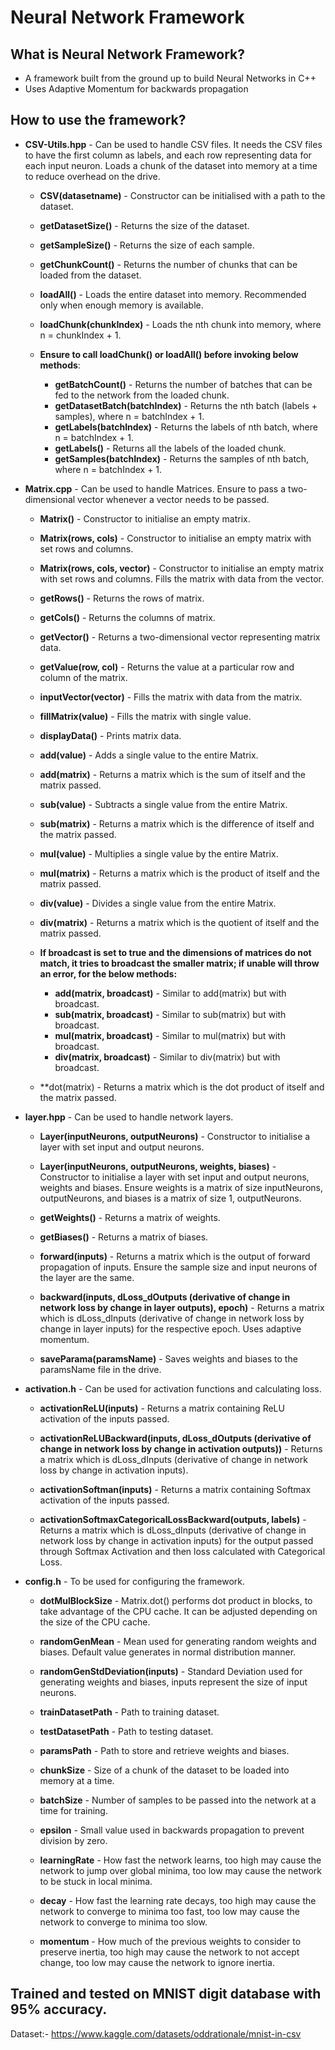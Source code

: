 # Neural Network Framework

## What is Neural Network Framework?
- A framework built from the ground up to build Neural Networks in C++
- Uses Adaptive Momentum for backwards propagation
  
## How to use the framework?
- **CSV-Utils.hpp** - Can be used to handle CSV files. It needs the CSV files to have the first column as labels, and each row representing data for each input neuron. Loads a chunk of the dataset into memory at a time to reduce overhead on the drive.
  - **CSV(datasetname)** - Constructor can be initialised with a path to the dataset.

  - **getDatasetSize()** - Returns the size of the dataset.
  - **getSampleSize()** - Returns the size of each sample.
  - **getChunkCount()** - Returns the number of chunks that can be loaded from the dataset.
  - **loadAll()** - Loads the entire dataset into memory. Recommended only when enough memory is available.
  - **loadChunk(chunkIndex)** - Loads the nth chunk into memory, where n = chunkIndex + 1.
  
  - **Ensure to call loadChunk() or loadAll() before invoking below methods**:
    - **getBatchCount()** - Returns the number of batches that can be fed to the network from the loaded chunk.
    - **getDatasetBatch(batchIndex)** - Returns the nth batch (labels + samples), where n = batchIndex + 1.
    - **getLabels(batchIndex)** - Returns the labels of nth batch, where n = batchIndex + 1.
    - **getLabels()** - Returns all the labels of the loaded chunk.
    - **getSamples(batchIndex)** - Returns the samples of nth batch, where n = batchIndex + 1.
   
- **Matrix.cpp** - Can be used to handle Matrices. Ensure to pass a two-dimensional vector whenever a vector needs to be passed.
  - **Matrix()** - Constructor to initialise an empty matrix.
  - **Matrix(rows, cols)** - Constructor to initialise an empty matrix with set rows and columns.
  - **Matrix(rows, cols, vector)** - Constructor to initialise an empty matrix with set rows and columns. Fills the matrix with data from the vector.
  
  - **getRows()** - Returns the rows of matrix.
  - **getCols()** - Returns the columns of matrix.
  - **getVector()** - Returns a two-dimensional vector representing matrix data.
  - **getValue(row, col)** - Returns the value at a particular row and column of the matrix.
  - **inputVector(vector)** - Fills the matrix with data from the matrix.
  - **fillMatrix(value)** - Fills the matrix with single value.
  - **displayData()** - Prints matrix data.
  
  - **add(value)** - Adds a single value to the entire Matrix.
  - **add(matrix)** - Returns a matrix which is the sum of itself and the matrix passed.

  - **sub(value)** - Subtracts a single value from the entire Matrix.
  - **sub(matrix)** - Returns a matrix which is the difference of itself and the matrix passed.

  - **mul(value)** - Multiplies a single value by the entire Matrix.
  - **mul(matrix)** - Returns a matrix which is the product of itself and the matrix passed.

  - **div(value)** - Divides a single value from the entire Matrix.
  - **div(matrix)** - Returns a matrix which is the quotient of itself and the matrix passed.
 
  - **If broadcast is set to true and the dimensions of matrices do not match, it tries to broadcast the smaller matrix; if unable will throw an error, for the below methods:**
    - **add(matrix, broadcast)** - Similar to add(matrix) but with broadcast.
    - **sub(matrix, broadcast)** - Similar to sub(matrix) but with broadcast.
    - **mul(matrix, broadcast)** - Similar to mul(matrix) but with broadcast.
    - **div(matrix, broadcast)** - Similar to div(matrix) but with broadcast.
   
  - **dot(matrix) - Returns a matrix which is the dot product of itself and the matrix passed.
 
- **layer.hpp** - Can be used to handle network layers.
  - **Layer(inputNeurons, outputNeurons)** - Constructor to initialise a layer with set input and output neurons.
  - **Layer(inputNeurons, outputNeurons, weights, biases)** - Constructor to initialise a layer with set input and output neurons, weights and biases. Ensure weights is a matrix of size inputNeurons, outputNeurons, and biases is a matrix of size 1, outputNeurons.

  - **getWeights()** - Returns a matrix of weights.
  - **getBiases()** - Returns a matrix of biases.
 
  - **forward(inputs)** - Returns a matrix which is the output of forward propagation of inputs. Ensure the sample size and input neurons of the layer are the same.
  - **backward(inputs, dLoss_dOutputs (derivative of change in network loss by change in layer outputs), epoch)** - Returns a matrix which is dLoss_dInputs (derivative of change in network loss by change in layer inputs) for the respective epoch. Uses adaptive momentum.
 
  - **saveParama(paramsName)** - Saves weights and biases to the paramsName file in the drive.

- **activation.h** - Can be used for activation functions and calculating loss.
  - **activationReLU(inputs)** - Returns a matrix containing ReLU activation of the inputs passed.
  - **activationReLUBackward(inputs, dLoss_dOutputs (derivative of change in network loss by change in activation outputs))** - Returns a matrix which is dLoss_dInputs (derivative of change in network loss by change in activation inputs).
    
  - **activationSoftman(inputs)** - Returns a matrix containing Softmax activation of the inputs passed.
  - **activationSoftmaxCategoricalLossBackward(outputs, labels)** - Returns a matrix which is dLoss_dInputs (derivative of change in network loss by change in activation inputs) for the output passed through Softmax Activation and then loss calculated with Categorical Loss.
 
- **config.h** - To be used for configuring the framework.
  - **dotMulBlockSize** - Matrix.dot() performs dot product in blocks, to take advantage of the CPU cache. It can be adjusted depending on the size of the CPU cache.
    
  - **randomGenMean** - Mean used for generating random weights and biases. Default value generates in normal distribution manner.
  - **randomGenStdDeviation(inputs)** - Standard Deviation used for generating weights and biases, inputs represent the size of input neurons.
 
  - **trainDatasetPath** - Path to training dataset.
  - **testDatasetPath** - Path to testing dataset.
  - **paramsPath** - Path to store and retrieve weights and biases.
 
  - **chunkSize** - Size of a chunk of the dataset to be loaded into memory at a time.
  - **batchSize** - Number of samples to be passed into the network at a time for training.
 
  - **epsilon** - Small value used in backwards propagation to prevent division by zero.
  - **learningRate** - How fast the network learns, too high may cause the network to jump over global minima, too low may cause the network to be stuck in local minima.
  - **decay** - How fast the learning rate decays, too high may cause the network to converge to minima too fast, too low may cause the network to converge to minima too slow.
  - **momentum** - How much of the previous weights to consider to preserve inertia, too high may cause the network to not accept change, too low may cause the network to ignore inertia.
    
## Trained and tested on MNIST digit database with 95% accuracy.
Dataset:- https://www.kaggle.com/datasets/oddrationale/mnist-in-csv
